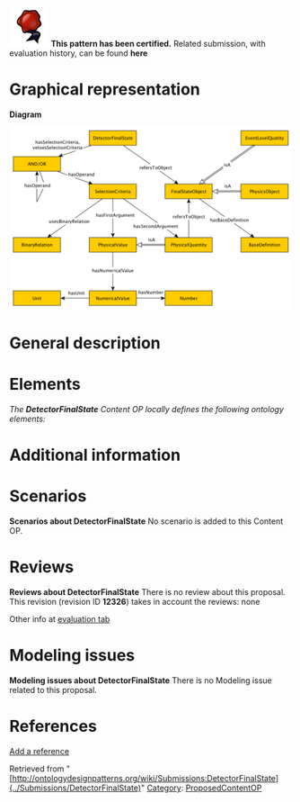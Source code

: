 [![](../images/thumb/b/b5/Certified.png/70px-Certified.png)](../Image/Certified.png "Certified.png") __This pattern has been certified.__
Related submission, with evaluation history, can be found __here__





#  Graphical representation


__Diagram__




[![Image:DetectorFinalState-pattern.png](../images/5/51/DetectorFinalState-pattern.png)](../Image/DetectorFinalState-pattern.png "Image:DetectorFinalState-pattern.png")




#  General description


  




#  Elements


_The __DetectorFinalState__ Content OP locally defines the following ontology elements:_



#  Additional information


#  Scenarios



__Scenarios about DetectorFinalState__
No scenario is added to this Content OP.




#  Reviews



__Reviews about DetectorFinalState__
There is no review about this proposal.
This revision (revision ID __12326__) takes in account the reviews: none


Other info at [evaluation tab](http://ontologydesignpatterns.org/wiki/index.php?title=Submissions:DetectorFinalState&action=evaluation "http://ontologydesignpatterns.org/wiki/index.php?title=Submissions:DetectorFinalState&action=evaluation")




  




#  Modeling issues



__Modeling issues about DetectorFinalState__
There is no Modeling issue related to this proposal.




  




#  References


[Add a reference](index.php@title=Odp%253AAdd_reference&subject=../Submissions/DetectorFinalState "http://ontologydesignpatterns.org/wiki/index.php?title=Odp:Add_reference&subject=Submissions%3ADetectorFinalState")


  






Retrieved from "[http://ontologydesignpatterns.org/wiki/Submissions:DetectorFinalState](../Submissions/DetectorFinalState)"
 [Category](http://ontologydesignpatterns.org/wiki/Special:Categories "Special:Categories"): [ProposedContentOP](../Category/ProposedContentOP "Category:ProposedContentOP")